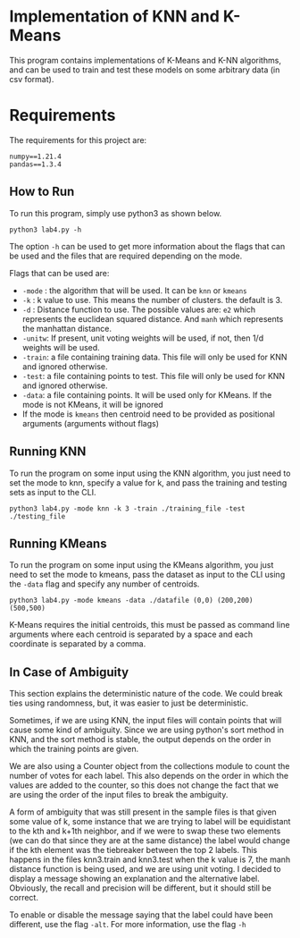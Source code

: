 # Implementation of KNN and K-Means

This program contains implementations of K-Means and K-NN algorithms, and can be used to 
train and test these models on some arbitrary data (in csv format). 

# Requirements

The requirements for this project are: 

```
numpy==1.21.4
pandas==1.3.4
```

## How to Run

To run this program, simply use python3 as shown below. 
```
python3 lab4.py -h
```

The option `-h` can be used to get more information about the flags that can be used and 
the files that are required depending on the mode.

Flags that can be used are:

* `-mode` : the algorithm that will be used. It can be `knn` or `kmeans`
* `-k` : k value to use. This means the number of clusters. the default is 3.
* `-d` : Distance function to use. The possible values are: `e2` which represents the euclidean squared distance. And `manh` which represents the manhattan distance.
* `-unitw`: If present, unit voting weights will be used, if not, then 1/d weights will be used. 
* `-train`: a file containing training data. This file will only be used for KNN and ignored otherwise.
* `-test`: a file containing points to test. This file will only be used for KNN and ignored otherwise.
* `-data`: a file containing points. It will be used only for KMeans. If the mode is not KMeans, it will be ignored
* If the mode is `kmeans` then centroid need to be provided as positional arguments (arguments without flags)

## Running KNN

To run the program on some input using the KNN algorithm, you just need to set the mode to knn, 
specify a value for k, and pass the training and testing sets as input to the CLI.
```
python3 lab4.py -mode knn -k 3 -train ./training_file -test ./testing_file
```

## Running KMeans

To run the program on some input using the KMeans algorithm, you just need to set the mode to kmeans, pass the dataset as input to the CLI using the `-data` flag and specify any number of centroids.
```
python3 lab4.py -mode kmeans -data ./datafile (0,0) (200,200) (500,500)
```

K-Means requires the initial centroids, this must be passed as command line arguments where each centroid is separated by a space and each coordinate is separated by a comma. 

## In Case of Ambiguity
This section explains the deterministic nature of the code. We could break ties using randomness, but,
it was easier to just be deterministic. 

Sometimes, if we are using KNN, the input files will contain points that will cause some kind of ambiguity. 
Since we are using python's sort method in KNN, and the sort method is stable, the output depends on the order 
in which the training points are given. 

We are also using a Counter object from the collections module to count the number of votes for each label. 
This also depends on the order in which the values are added to the counter, so this does not change the fact 
that we are using the order of the input files to break the ambiguity. 

A form of ambiguity that was still present in the sample files is that given some value of k, some instance 
that we are trying to label will be equidistant to the kth and k+1th neighbor, and if we were to swap these 
two elements (we can do that since they are at the same distance) the label would change if the kth element 
was the tiebreaker between the top 2 labels. This happens in the files knn3.train and knn3.test when the k 
value is 7, the manh distance function is being used, and we are using unit voting. I decided to display a 
message showing an explanation and the alternative label. Obviously, the recall and precision will be different, 
but it should still be correct.

To enable or disable the message saying that the label could have been different, use the flag `-alt`. For more information, use the flag `-h`